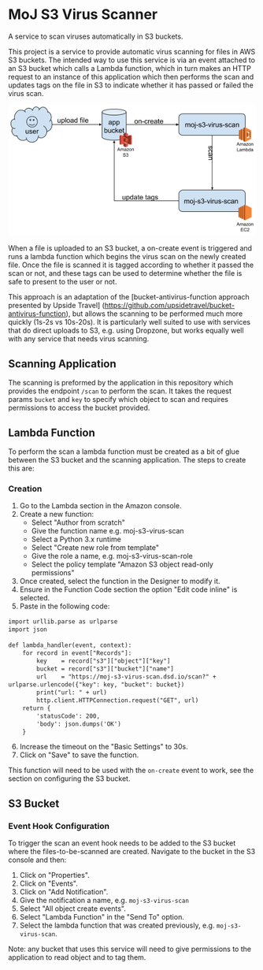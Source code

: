 # MoJ S3 Virus Scanner

A service to scan viruses automatically in S3 buckets.

This project is a service to provide automatic virus scanning for files in AWS
S3 buckets. The intended way to use this service is via an event attached to an
S3 bucket which calls a Lambda function, which in turn makes an HTTP request to
an instance of this application which then performs the scan and updates tags on
the file in S3 to indicate whether it has passed or failed the virus scan.

![Architecture Diagram](docs/architecture.png)

When a file is uploaded to an S3 bucket, a on-create event is triggered and runs
a lambda function which begins the virus scan on the newly created file. Once
the file is scanned it is tagged according to whether it passed the scan or not,
and these tags can be used to determine whether the file is safe to present to
the user or not.

This approach is an adaptation of the [bucket-antivirus-function approach
presented by Upside Travel]
(https://github.com/upsidetravel/bucket-antivirus-function), but allows the
scanning to be performed much more quickly (1s-2s vs 10s-20s). It is
particularly well suited to use with services that do direct uploads to S3, e.g.
using Dropzone, but works equally well with any service that needs virus scanning.

## Scanning Application

The scanning is preformed by the application in this repository which provides
the endpoint `/scan` to perform the scan. It takes the request params `bucket`
and `key` to specify which object to scan and requires permissions to access the
bucket provided.

## Lambda Function

To perform the scan a lambda function must be created as a bit of glue between
the S3 bucket and the scanning application. The steps to create this are:

### Creation

1. Go to the Lambda section in the Amazon console.
2. Create a new function:
   * Select "Author from scratch"
   * Give the function name e.g. moj-s3-virus-scan
   * Select a Python 3.x runtime
   * Select "Create new role from template"
   * Give the role a name, e.g. moj-s3-virus-scan-role
   * Select the policy template "Amazon S3 object read-only permissions"
3. Once created, select the function in the Designer to modify it.
4. Ensure in the Function Code section the option "Edit code inline" is selected.
5. Paste in the following code:
```
import urllib.parse as urlparse
import json

def lambda_handler(event, context):
    for record in event["Records"]:
        key    = record["s3"]["object"]["key"]
        bucket = record["s3"]["bucket"]["name"]
        url    = "https://moj-s3-virus-scan.dsd.io/scan?" + urlparse.urlencode({"key": key, "bucket": bucket})
        print("url: " + url)
        http.client.HTTPConnection.request("GET", url)
    return {
        'statusCode': 200,
        'body': json.dumps('OK')
    }
```
6. Increase the timeout on the "Basic Settings" to 30s.
7. Click on "Save" to save the function.

This function will need to be used with the `on-create` event to work, see the
section on configuring the S3 bucket.

## S3 Bucket

### Event Hook Configuration

To trigger the scan an event hook needs to be added to the S3 bucket where the
files-to-be-scanned are created. Navigate to the bucket in the S3 console and then:

1. Click on "Properties".
2. Click on "Events".
3. Click on "Add Notification".
4. Give the notification a name, e.g. `moj-s3-virus-scan`
5. Select "All object create events".
6. Select "Lambda Function" in the "Send To" option.
7. Select the lambda function that was created previously, e.g. `moj-s3-virus-scan`.

Note: any bucket that uses this service will need to give permissions to the
application to read object and to tag them.
